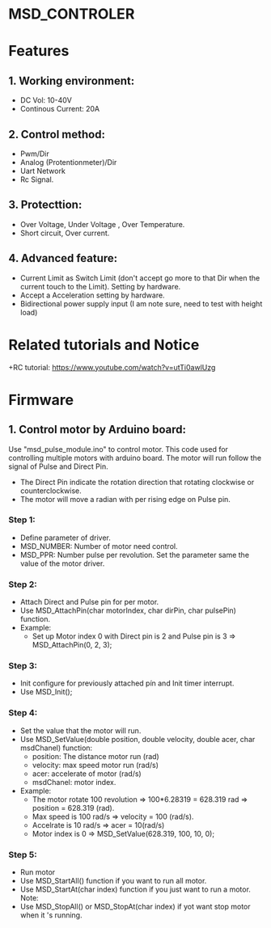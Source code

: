 # MSD_CONTROLER
# Features
## 1. Working environment:
   + DC Vol: 10-40V
   + Continous Current: 20A
## 2. Control method:
   + Pwm/Dir
   + Analog (Protentionmeter)/Dir
   + Uart Network
   + Rc Signal.
## 3. Protecttion:
   + Over Voltage, Under  Voltage , Over Temperature. 
   +  Short circuit, Over current.
## 4. Advanced feature:
   + Current Limit as Switch Limit (don't accept go more to that Dir when the current touch to the Limit). Setting by hardware.
   + Accept a Acceleration setting by hardware.
   + Bidirectional power supply input (I am note sure, need to test with height load)
# Related tutorials and Notice
   +RC tutorial: https://www.youtube.com/watch?v=utTi0awlUzg
# Firmware
## 1. Control motor by Arduino board:
Use "msd_pulse_module.ino" to control motor.
This code used for controlling multiple motors with arduino board.
The motor will run follow the signal of Pulse and Direct Pin.
   + The Direct Pin indicate the rotation direction that rotating clockwise or counterclockwise.
   + The motor will move a radian with per rising edge on Pulse pin.
### Step 1:
   + Define parameter of driver.
   + MSD_NUMBER: Number of motor need control.
   + MSD_PPR: Number pulse per revolution. Set the parameter same the value of the motor driver.
### Step 2:
   + Attach Direct and Pulse pin for per motor.
   + Use MSD_AttachPin(char motorIndex, char dirPin, char pulsePin) function.
   + Example:
        - Set up Motor index 0 with Direct pin is 2 and Pulse pin is 3
        => MSD_AttachPin(0, 2, 3);
### Step 3:
   + Init configure for previously attached pín and Init timer interrupt.
   + Use MSD_Init();
### Step 4:
   + Set the value that the motor will run.
   + Use MSD_SetValue(double position, double velocity, double acer, char msdChanel) function:
        - position: The distance motor run (rad)
        - velocity: max speed motor run (rad/s)
        - acer: accelerate of motor (rad/s)
        - msdChanel: motor index.
   + Example:
        - The motor rotate 100 revolution => 100*6.28319 = 628.319 rad => position = 628.319 (rad).
        - Max speed is 100 rad/s => velocity = 100 (rad/s).
        - Accelrate is 10 rad/s => acer = 10(rad/s)
        - Motor index is 0
        => MSD_SetValue(628.319, 100, 10, 0);
### Step 5:
  + Run motor
  + Use MSD_StartAll() function if you want to run all motor.
  + Use MSD_StartAt(char index) function if you just want to run a motor.
Note:
  + Use MSD_StopAll() or MSD_StopAt(char index) if yot want stop motor when it 's running.


